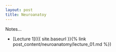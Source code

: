 ```yaml
---
layout: post
title: Neuroanatoy
---
```

Notes...
- [Lecture 1]({{ site.baseurl }}{% link post_content/neuroanatomy/lecture_01.md %})
